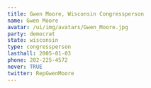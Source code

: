 ```yaml
---
title: Gwen Moore, Wisconsin Congressperson
name: Gwen Moore
avatar: /ui/img/avatars/Gwen_Moore.jpg
party: democrat
state: wisconsin
type: congressperson
lasthall: 2005-01-03
phone: 202-225-4572
never: TRUE
twitter: RepGwenMoore
---
```

